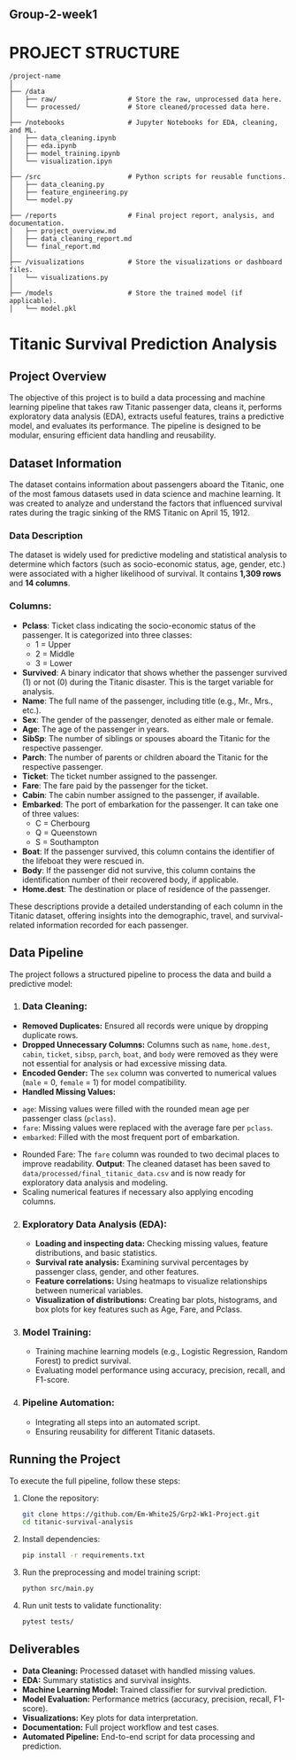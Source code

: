 ## Group-2-week1

# PROJECT STRUCTURE
```
/project-name
│
├── /data
│   ├── raw/                  # Store the raw, unprocessed data here.
│   └── processed/            # Store cleaned/processed data here.
│
├── /notebooks                # Jupyter Notebooks for EDA, cleaning, and ML.
│   ├── data_cleaning.ipynb
│   ├── eda.ipynb
│   ├── model_training.ipynb
│   └── visualization.ipyn
│
├── /src                      # Python scripts for reusable functions.
│   ├── data_cleaning.py
│   ├── feature_engineering.py
│   └── model.py
│
├── /reports                  # Final project report, analysis, and documentation.
│   ├── project_overview.md
│   ├── data_cleaning_report.md
│   └── final_report.md
│
├── /visualizations           # Store the visualizations or dashboard files.
│   └── visualizations.py
│
├── /models                   # Store the trained model (if applicable).
│   └── model.pkl
```
# Titanic Survival Prediction Analysis

## Project Overview
The objective of this project is to build a data processing and machine learning pipeline that takes raw Titanic passenger data, cleans it, performs exploratory data analysis (EDA), extracts useful features, trains a predictive model, and evaluates its performance. The pipeline is designed to be modular, ensuring efficient data handling and reusability.

## Dataset Information
The dataset contains information about passengers aboard the Titanic, one of the most famous datasets used in data science and machine learning. It was created to analyze and understand the factors that influenced survival rates during the tragic sinking of the RMS Titanic on April 15, 1912.

### Data Description
The dataset is widely used for predictive modeling and statistical analysis to determine which factors (such as socio-economic status, age, gender, etc.) were associated with a higher likelihood of survival. It contains **1,309 rows** and **14 columns**.

### Columns:
- **Pclass**: Ticket class indicating the socio-economic status of the passenger. It is categorized into three classes:
  - 1 = Upper
  - 2 = Middle
  - 3 = Lower
- **Survived**: A binary indicator that shows whether the passenger survived (1) or not (0) during the Titanic disaster. This is the target variable for analysis.
- **Name**: The full name of the passenger, including title (e.g., Mr., Mrs., etc.).
- **Sex**: The gender of the passenger, denoted as either male or female.
- **Age**: The age of the passenger in years.
- **SibSp**: The number of siblings or spouses aboard the Titanic for the respective passenger.
- **Parch**: The number of parents or children aboard the Titanic for the respective passenger.
- **Ticket**: The ticket number assigned to the passenger.
- **Fare**: The fare paid by the passenger for the ticket.
- **Cabin**: The cabin number assigned to the passenger, if available.
- **Embarked**: The port of embarkation for the passenger. It can take one of three values:
  - C = Cherbourg
  - Q = Queenstown
  - S = Southampton
- **Boat**: If the passenger survived, this column contains the identifier of the lifeboat they were rescued in.
- **Body**: If the passenger did not survive, this column contains the identification number of their recovered body, if applicable.
- **Home.dest**: The destination or place of residence of the passenger.

These descriptions provide a detailed understanding of each column in the Titanic dataset, offering insights into the demographic, travel, and survival-related information recorded for each passenger.

## Data Pipeline
The project follows a structured pipeline to process the data and build a predictive model:

1. ### **Data Cleaning:**
 * **Removed Duplicates:** Ensured all records were unique by dropping duplicate rows.
 * **Dropped Unnecessary Columns:** Columns such as `name`, `home.dest`, `cabin`, `ticket`, `sibsp`, `parch`, `boat`, and `body` were removed as they were not essential for analysis or had excessive missing data.
 * **Encoded Gender:** The `sex` column was converted to numerical values (`male` = 0, `female` = 1) for model compatibility.
 * **Handled Missing Values:**
  - `age`: Missing values were filled with the rounded mean age per passenger class (`pclass`).
  - `fare`: Missing values were replaced with the average fare per `pclass`.
  - `embarked`: Filled with the most frequent port of embarkation.
 * Rounded Fare: The `fare` column was rounded to two decimal places to improve readability.
 **Output**:
The cleaned dataset has been saved to `data/processed/final_titanic_data.csv` and is now ready for exploratory data analysis and modeling.
 * Scaling numerical features if necessary also applying encoding columns.

2. ### **Exploratory Data Analysis (EDA):**
   - **Loading and inspecting data:** Checking missing values, feature distributions, and basic statistics.
   - **Survival rate analysis:** Examining survival percentages by passenger class, gender, and other features.
   - **Feature correlations:** Using heatmaps to visualize relationships between numerical variables.
   - **Visualization of distributions:** Creating bar plots, histograms, and box plots for key features such as Age, Fare, and Pclass.

4. ### **Model Training:**
   - Training machine learning models (e.g., Logistic Regression, Random Forest) to predict survival.
   - Evaluating model performance using accuracy, precision, recall, and F1-score.

5. ### **Pipeline Automation:**
   - Integrating all steps into an automated script.
   - Ensuring reusability for different Titanic datasets.

## Running the Project
To execute the full pipeline, follow these steps:

1. Clone the repository:
   ```sh
   git clone https://github.com/Em-White25/Grp2-Wk1-Project.git
   cd titanic-survival-analysis
   ```
2. Install dependencies:
   ```sh
   pip install -r requirements.txt
   ```
3. Run the preprocessing and model training script:
   ```sh
   python src/main.py
   ```
4. Run unit tests to validate functionality:
   ```sh
   pytest tests/
   ```

## Deliverables
- **Data Cleaning:** Processed dataset with handled missing values.
- **EDA:** Summary statistics and survival insights.
- **Machine Learning Model:** Trained classifier for survival prediction.
- **Model Evaluation:** Performance metrics (accuracy, precision, recall, F1-score).
- **Visualizations:** Key plots for data interpretation.
- **Documentation:** Full project workflow and test cases.
- **Automated Pipeline:** End-to-end script for data processing and prediction.
